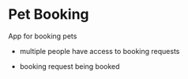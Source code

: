 # Pet Booking

App for booking pets

- multiple people have access to booking requests

- booking request being booked 
